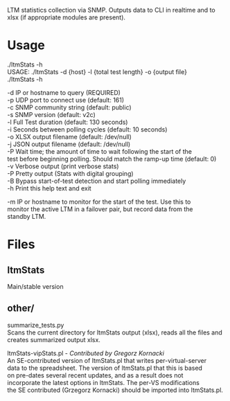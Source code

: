 LTM statistics collection via SNMP. Outputs data to CLI in realtime and to xlsx (if appropriate modules are present).

# Usage 
./ltmStats -h   
  USAGE:  ./ltmStats -d {host} -l {total test length} -o {output file}   
          ./ltmStats -h   

  -d      IP or hostname to query (REQUIRED)   
  -p      UDP port to connect use         (default: 161)   
  -c      SNMP community string           (default: public)   
  -s      SNMP version                    (default: v2c)   
  -l      Full Test duration              (default: 130 seconds)   
  -i      Seconds between polling cycles  (default: 10 seconds)   
  -o      XLSX output filename            (default: /dev/null)   
  -j      JSON output filename            (default: /dev/null)   
  -P      Wait time; the amount of time to wait following the start of the   
          test before beginning polling. Should match the ramp-up time (default: 0)   
  -v      Verbose output (print verbose stats)   
  -P      Pretty output  (Stats with digital grouping)   
  -B      Bypass start-of-test detection and start polling immediately   
  -h      Print this help text and exit   

  -m      IP or hostname to monitor for the start of the test. Use this to   
          monitor the active LTM in a failover pair, but record data from the   
          standby LTM.   


# Files

## ltmStats
  Main/stable version

## other/
  summarize_tests.py  
  Scans the current directory for ltmStats output (xlsx), reads all the files and 
  creates summarized output xlsx.

  ltmStats-vipStats.pl - *Contributed by Gregorz Kornacki*   
  An SE-contributed version of ltmStats.pl that writes per-virtual-server   
  data to the spreadsheet. The version of ltmStats.pl that this is based  
  on pre-dates several recent updates, and as a result does not   
  incorporate the latest options in ltmStats. The per-VS modifications  
  the SE contributed (Grzegorz Kornacki) should be imported into ltmStats.pl.  

